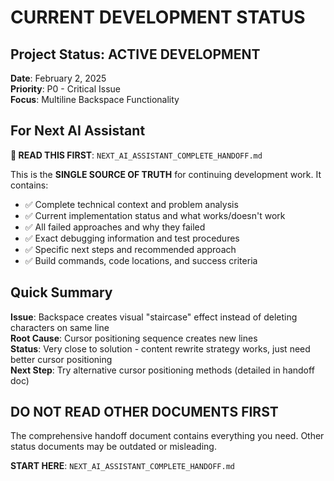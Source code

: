 # CURRENT DEVELOPMENT STATUS

## Project Status: ACTIVE DEVELOPMENT
**Date**: February 2, 2025  
**Priority**: P0 - Critical Issue  
**Focus**: Multiline Backspace Functionality  

## For Next AI Assistant

**🎯 READ THIS FIRST**: `NEXT_AI_ASSISTANT_COMPLETE_HANDOFF.md`

This is the **SINGLE SOURCE OF TRUTH** for continuing development work. It contains:

- ✅ Complete technical context and problem analysis
- ✅ Current implementation status and what works/doesn't work
- ✅ All failed approaches and why they failed  
- ✅ Exact debugging information and test procedures
- ✅ Specific next steps and recommended approach
- ✅ Build commands, code locations, and success criteria

## Quick Summary

**Issue**: Backspace creates visual "staircase" effect instead of deleting characters on same line  
**Root Cause**: Cursor positioning sequence creates new lines  
**Status**: Very close to solution - content rewrite strategy works, just need better cursor positioning  
**Next Step**: Try alternative cursor positioning methods (detailed in handoff doc)

## DO NOT READ OTHER DOCUMENTS FIRST

The comprehensive handoff document contains everything you need. Other status documents may be outdated or misleading.

**START HERE**: `NEXT_AI_ASSISTANT_COMPLETE_HANDOFF.md`
